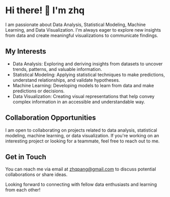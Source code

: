 # Hi there! 👋 I'm zhq

I am passionate about Data Analysis, Statistical Modeling, Machine Learning, and Data Visualization. I'm always eager to explore new insights from data and create meaningful visualizations to communicate findings.

## My Interests

- Data Analysis: Exploring and deriving insights from datasets to uncover trends, patterns, and valuable information.
- Statistical Modeling: Applying statistical techniques to make predictions, understand relationships, and validate hypotheses.
- Machine Learning: Developing models to learn from data and make predictions or decisions.
- Data Visualization: Creating visual representations that help convey complex information in an accessible and understandable way.


## Collaboration Opportunities

I am open to collaborating on projects related to data analysis, statistical modeling, machine learning, or data visualization. If you're working on an interesting project or looking for a teammate, feel free to reach out to me.

## Get in Touch

You can reach me via email at zhqpang@gmail.com to discuss potential collaborations or share ideas.

Looking forward to connecting with fellow data enthusiasts and learning from each other!



<!---
zhq2023/zhq2023 is a ✨ special ✨ repository because its `README.md` (this file) appears on your GitHub profile.
You can click the Preview link to take a look at your changes.
--->

